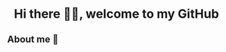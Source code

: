 <div align="center">
  <h1 align="center">Hi there 🙋‍♂️, welcome to my GitHub</h1>
</div>

## About me 📔
